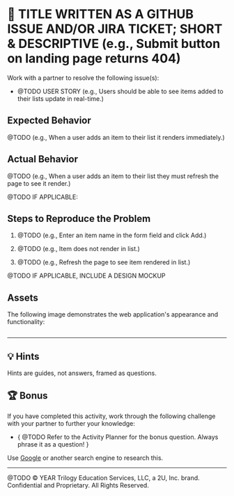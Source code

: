 # 🐛 TITLE WRITTEN AS A GITHUB ISSUE AND/OR JIRA TICKET; SHORT & DESCRIPTIVE (e.g., Submit button on landing page returns 404)

Work with a partner to resolve the following issue(s):

* @TODO USER STORY (e.g., Users should be able to see items added to their lists update in real-time.)

## Expected Behavior

@TODO (e.g., When a user adds an item to their list it renders immediately.) 

## Actual Behavior

@TODO (e.g., When a user adds an item to their list they must refresh the page to see it render.)

@TODO IF APPLICABLE: 
## Steps to Reproduce the Problem

1. @TODO (e.g., Enter an item name in the form field and click Add.) 

2. @TODO (e.g., Item does not render in list.)

3. @TODO (e.g., Refresh the page to see item rendered in list.)

@TODO IF APPLICABLE, INCLUDE A DESIGN MOCKUP

## Assets

The following image demonstrates the web application's appearance and functionality:

![]()

---

## 💡 Hints

Hints are guides, not answers, framed as questions. 

## 🏆 Bonus

If you have completed this activity, work through the following challenge with your partner to further your knowledge:

* { @TODO Refer to the Activity Planner for the bonus question. Always phrase it as a question! } 

Use [Google](https://www.google.com) or another search engine to research this.

---
@TODO © YEAR Trilogy Education Services, LLC, a 2U, Inc. brand. Confidential and Proprietary. All Rights Reserved.